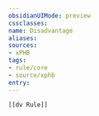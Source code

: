 ```yaml
---
obsidianUIMode: preview
cssclasses:
name: Disadvantage
aliases:
sources:
- xPHB
tags:
- rule/core
- source/xphb
entry:
---
```


```meta-bind-embed
[[dv Rule]]
```
